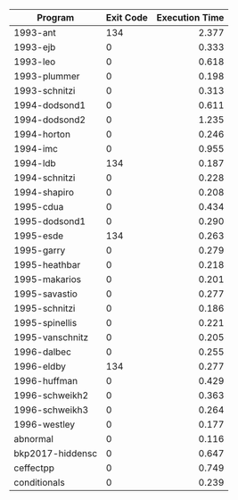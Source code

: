 | Program | Exit Code | Execution Time |
| ------- |:--------- | --------------:|
| 1993-ant | 134 | 2.377 |
| 1993-ejb | 0 | 0.333 |
| 1993-leo | 0 | 0.618 |
| 1993-plummer | 0 | 0.198 |
| 1993-schnitzi | 0 | 0.313 |
| 1994-dodsond1 | 0 | 0.611 |
| 1994-dodsond2 | 0 | 1.235 |
| 1994-horton | 0 | 0.246 |
| 1994-imc | 0 | 0.955 |
| 1994-ldb | 134 | 0.187 |
| 1994-schnitzi | 0 | 0.228 |
| 1994-shapiro | 0 | 0.208 |
| 1995-cdua | 0 | 0.434 |
| 1995-dodsond1 | 0 | 0.290 |
| 1995-esde | 134 | 0.263 |
| 1995-garry | 0 | 0.279 |
| 1995-heathbar | 0 | 0.218 |
| 1995-makarios | 0 | 0.201 |
| 1995-savastio | 0 | 0.277 |
| 1995-schnitzi | 0 | 0.186 |
| 1995-spinellis | 0 | 0.221 |
| 1995-vanschnitz | 0 | 0.205 |
| 1996-dalbec | 0 | 0.255 |
| 1996-eldby | 134 | 0.277 |
| 1996-huffman | 0 | 0.429 |
| 1996-schweikh2 | 0 | 0.363 |
| 1996-schweikh3 | 0 | 0.264 |
| 1996-westley | 0 | 0.177 |
| abnormal | 0 | 0.116 |
| bkp2017-hiddensc | 0 | 0.647 |
| ceffectpp | 0 | 0.749 |
| conditionals | 0 | 0.239 |
